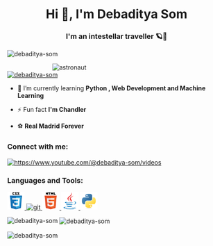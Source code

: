 <h1 align="center">Hi 👋, I'm Debaditya Som</h1>
<h3 align="center">I'm an intestellar traveller 🪐🌌</h3>

<p align="left"> <img src="https://komarev.com/ghpvc/?username=debaditya-som&label=Profile%20views&color=0e75b6&style=flat" alt="debaditya-som" /> </p>
<img align="right" alt="astronaut" width="400" src="https://i.pinimg.com/564x/85/28/f3/8528f313e2246b05909f06707e4f0aae.jpg">


<p align="left"> <a href="https://github.com/ryo-ma/github-profile-trophy"><img src="https://github-profile-trophy.vercel.app/?username=debaditya-som" alt="debaditya-som" /></a> </p>

- 🌱 I’m currently learning **Python , Web Development and Machine Learning**

- ⚡ Fun fact **I'm Chandler**

- ⚽ **Real Madrid Forever**

<h3 align="left">Connect with me:</h3>
<p align="left">
<a href="https://www.youtube.com/c/https://www.youtube.com/@debaditya-som/videos" target="blank"><img align="center" src="https://raw.githubusercontent.com/rahuldkjain/github-profile-readme-generator/master/src/images/icons/Social/youtube.svg" alt="https://www.youtube.com/@debaditya-som/videos" height="30" width="40" /></a>
</p>

<h3 align="left">Languages and Tools:</h3>
<p align="left"> <a href="https://www.w3schools.com/css/" target="_blank" rel="noreferrer"> <img src="https://raw.githubusercontent.com/devicons/devicon/master/icons/css3/css3-original-wordmark.svg" alt="css3" width="40" height="40"/> </a> <a href="https://git-scm.com/" target="_blank" rel="noreferrer"> <img src="https://www.vectorlogo.zone/logos/git-scm/git-scm-icon.svg" alt="git" width="40" height="40"/> </a> <a href="https://www.w3.org/html/" target="_blank" rel="noreferrer"> <img src="https://raw.githubusercontent.com/devicons/devicon/master/icons/html5/html5-original-wordmark.svg" alt="html5" width="40" height="40"/> </a> <a href="https://www.java.com" target="_blank" rel="noreferrer"> <img src="https://raw.githubusercontent.com/devicons/devicon/master/icons/java/java-original.svg" alt="java" width="40" height="40"/> </a> <a href="https://www.python.org" target="_blank" rel="noreferrer"> <img src="https://raw.githubusercontent.com/devicons/devicon/master/icons/python/python-original.svg" alt="python" width="40" height="40"/> </a> </p>

<p><img align="left" src="https://github-readme-stats.vercel.app/api/top-langs?username=debaditya-som&show_icons=true&locale=en&layout=compact" alt="debaditya-som" /></p>

<p>&nbsp;<img align="center" src="https://github-readme-stats.vercel.app/api?username=debaditya-som&show_icons=true&locale=en" alt="debaditya-som" /></p>

<p><img align="center" src="https://github-readme-streak-stats.herokuapp.com/?user=debaditya-som&" alt="debaditya-som" /></p>
